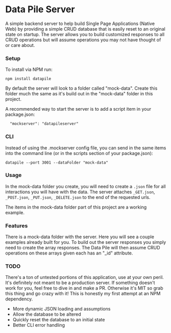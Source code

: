 Data Pile Server
================

A simple backend server to help build Single Page Applications (Native Web) by providing a simple CRUD database that is easily reset to an original state on startup.  The server allows you to build customized responses to all CRUD operations but will assume operations you may not have thought of or care about.

### Setup
To install via NPM run:

````
npm install datapile
````

By default the server will look to a folder called "mock-data".  Create this folder much the same as it's build out in the "mock-data" folder in this project.

A recommended way to start the server is to add a script item in your package.json:

````
  "mockserver": "datapileserver"
````

### CLI
Instead of using the .mockserver config file, you can send in the same items into the command line (or in the scripts section of your package.json):

````
datapile --port 3001 --dataFolder "mock-data"
````

### Usage

In the mock-data folder you create, you will need to create a `.json` file for all interactions you will have with the data.  The server attaches `_GET.json`, `_POST.json`, `_PUT.json`, `_DELETE.json` to the end of the requested urls.

The items in the mock-data folder part of this project are a working example.

### Features

There is a mock-data folder with the server.  Here you will see a couple examples already built for you.  To build out the server responses you simply need to create the array responses.  The Data Pile will then assume CRUD operations on these arrays given each has an "_id" attribute.

### TODO

There's a ton of untested portions of this application, use at your own peril.  It's definitely not meant to be a production server.  If something doesn't work for you, feel free to dive in and make a PR.  Otherwise it's MIT so grab this thing and go crazy with it!  This is honestly my first attempt at an NPM dependency.

* More dynamic JSON loading and assumptions
* Allow the database to be altered
* Quickly reset the database to an initial state
* Better CLI error handling